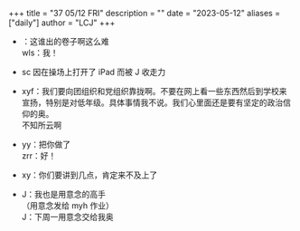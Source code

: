 +++
title = "37 05/12 FRI"
description = ""
date = "2023-05-12"
aliases = ["daily"]
author = "LCJ"
+++

- ：这谁出的卷子啊这么难  
wls：我！

- sc 因在操场上打开了 iPad 而被 J 收走力

- xyf：我们要向团组织和党组织靠拢啊。不要在网上看一些东西然后到学校来宣扬，特别是对低年级。具体事情我不说。我们心里面还是要有坚定的政治信仰的奥。  
不知所云啊

- yy：把你做了  
zrr：好！

- xy：你们要讲到几点，肯定来不及上了

- J：我也是用意念的高手  
（用意念发给 myh 作业）  
J：下周一用意念交给我奥